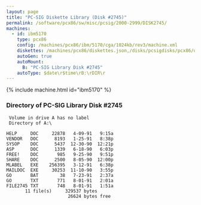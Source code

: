 ```yaml
---
layout: page
title: "PC-SIG Diskette Library (Disk #2745)"
permalink: /software/pcx86/sw/misc/pcsig/2000-2999/DISK2745/
machines:
  - id: ibm5170
    type: pcx86
    config: /machines/pcx86/ibm/5170/cga/1024kb/rev3/machine.xml
    diskettes: /machines/pcx86/diskettes.json,/disks/pcsigdisks/pcx86/diskettes.json
    autoGen: true
    autoMount:
      B: "PC-SIG Library Disk #2745"
    autoType: $date\r$time\rB:\rDIR\r
---
```


{% include machine.html id="ibm5170" %}

### Directory of PC-SIG Library Disk #2745

     Volume in drive A has no label
     Directory of A:\

    HELP     DOC     22878   4-09-91   9:15a
    VENDOR   DOC      8193   1-25-91   8:38p
    SYSOP    DOC      5437  12-30-90  12:21p
    ASP      DOC      1339   6-18-90   6:03p
    FREE!    DOC       985   9-25-90   9:51p
    SHARE    DOC      2500   8-05-90  12:00p
    MLABEL   EXE    256395   3-12-91   6:38p
    MAILDOC  EXE     30253  11-10-90   3:55p
    GO       BAT        38   7-23-91   2:37a
    GO       TXT       771   8-01-91   2:01a
    FILE2745 TXT       748   8-01-91   1:51a
           11 file(s)     329537 bytes
                           26624 bytes free
